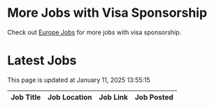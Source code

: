 # More Jobs with Visa Sponsorship

Check out [Europe Jobs](https://github.com/sureshparimi/europejobs#latest-jobs) for more jobs with visa sponsorship.

# Latest Jobs

This page is updated at January 11, 2025 13:55:15

| Job Title | Job Location | Job Link | Job Posted |
| --- | --- | --- | --- |
